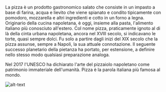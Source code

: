 La pizza è un prodotto gastronomico salato che consiste in un impasto a base di farina, acqua e lievito che viene spianato e condito tipicamente con pomodoro, mozzarella e altri ingredienti e cotto in un forno a legna. Originario della cucina napoletana, è oggi, insieme alla pasta, l'alimento italiano più conosciuto all'estero.
Col nome pizza, praticamente ignoto al di là della cinta urbana napoletana, ancora nel XVIII secolo, si indicavano le torte, quasi sempre dolci. Fu solo a partire dagli inizi del XIX secolo che la pizza assunse, sempre a Napoli, la sua attuale connotazione. Il seguente successo planetario della pietanza ha portato, per estensione, a definire nello stesso modo qualsiasi preparazione analoga.

Nel 2017 l'UNESCO ha dichiarato l'arte del pizzaiolo napoletano come patrimonio immateriale dell'umanità.
Pizza è la parola italiana più famosa al mondo.

![alt-text](pizza.jpg)

